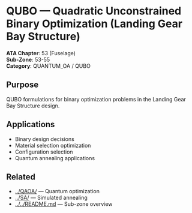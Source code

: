 # QUBO — Quadratic Unconstrained Binary Optimization (Landing Gear Bay Structure)

**ATA Chapter**: 53 (Fuselage)  
**Sub-Zone**: 53-55  
**Category**: QUANTUM_OA / QUBO

## Purpose

QUBO formulations for binary optimization problems in the Landing Gear Bay Structure design.

## Applications

- Binary design decisions
- Material selection optimization
- Configuration selection
- Quantum annealing applications

## Related

- [../QAOA/](../QAOA/) — Quantum optimization
- [../SA/](../SA/) — Simulated annealing
- [../../README.md](../../README.md) — Sub-zone overview
